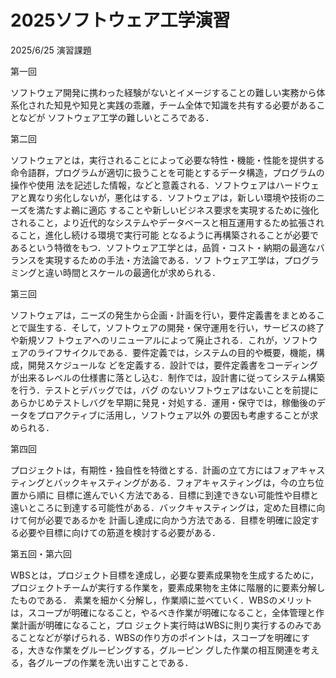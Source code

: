 # 2025ソフトウェア工学演習
2025/6/25 演習課題


第一回

ソフトウェア開発に携わった経験がないとイメージすることの難しい実務から体系化された知見や知見と実践の乖離，チーム全体で知識を共有する必要があることなどが
ソフトウェア工学の難しいところである．



第二回

ソフトウェアとは，実行されることによって必要な特性・機能・性能を提供する命令語群，プログラムが適切に扱うことを可能とするデータ構造，プログラムの操作や使用
法を記述した情報，などと意義される．ソフトウェアはハードウェアと異なり劣化しないが，悪化はする．ソフトウェアは，新しい環境や技術のニーズを満たすよ鵜に適応
することや新しいビジネス要求を実現するために強化されること，より近代的なシステムやデータベースと相互運用するため拡張されること，進化し続ける環境で実行可能
となるように再構築されることが必要であるという特徴をもつ．ソフトウェア工学とは，品質・コスト・納期の最適なバランスを実現するための手法・方法論である．ソフ
トウェア工学は，プログラミングと違い時間とスケールの最適化が求められる．



第三回

ソフトウェアは，ニーズの発生から企画・計画を行い，要件定義書をまとめることで誕生する．そして，ソフトウェアの開発・保守運用を行い，サービスの終了や新規ソフ
トウェアへのリニューアルによって廃止される．これが，ソフトウェアのライフサイクルである．要件定義では，システムの目的や概要，機能，構成，開発スケジュールな
どを定義する．設計では，要件定義書をコーディングが出来るレベルの仕様書に落とし込む．制作では，設計書に従ってシステム構築を行う．テストとデバッグでは，バグ
のないソフトウェアはないことを前提にあらかじめテストしバグを早期に発見・対処する．運用・保守では，稼働後のデータをプロアクティブに活用し，ソフトウェア以外
の要因も考慮することが求められる．



第四回

プロジェクトは，有期性・独自性を特徴とする．計画の立て方にはフォアキャスティングとバックキャスティングがある．フォアキャスティングは，今の立ち位置から順に
目標に進んでいく方法である．目標に到達できない可能性や目標と遠いところに到達する可能性がある．バックキャスティングは，定めた目標に向けて何が必要であるかを
計画し達成に向かう方法である．目標を明確に設定する必要や目標に向けての筋道を検討する必要がある．



第五回・第六回

WBSとは，プロジェクト目標を達成し，必要な要素成果物を生成するために，プロジェクトチームが実行する作業を，要素成果物を主体に階層的に要素分解したものである．
素業を細かく分解し，作業順に並べていく．WBSのメリットは，スコープが明確になること，やるべき作業が明確になること，全体管理と作業計画が明確になること，プロ
ジェクト実行時はWBSに則り実行するのみであることなどが挙げられる．WBSの作り方のポイントは，スコープを明確にする，大きな作業をグルーピングする，グルーピン
グした作業の相互関連を考える，各グループの作業を洗い出すことである．
